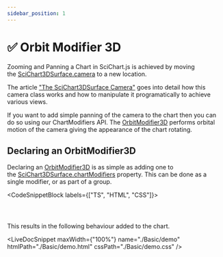```yaml
---
sidebar_position: 1
---
```


# ✅ Orbit Modifier 3D

Zooming and Panning a Chart in SciChart.js is achieved by moving the [SciChart3DSurface.camera](https://www.scichart.com/documentation/js/current/typedoc/classes/scichart3dsurface.html#camera) to a new location.

The article ["The SciChart3DSurface Camera"](/docs/3d-charts/scichart-3d-basics/scichart-surface-camera/index.md) goes into detail how this camera class works and how to manipulate it programatically to achieve various views.

If you want to add simple panning of the camera to the chart then you can do so using our ChartModifiers API. The [OrbitModifier3D](https://www.scichart.com/documentation/js/current/typedoc/classes/orbitmodifier3d.html) performs orbital motion of the camera giving the appearance of the chart rotating.

Declaring an OrbitModifier3D
----------------------------

Declaring an [OrbitModifier3D](https://www.scichart.com/documentation/js/current/typedoc/classes/orbitmodifier3d.html) is as simple as adding one to the [SciChart3DSurface.chartModifiers](https://www.scichart.com/documentation/js/current/typedoc/classes/orbitmodifier3d.html) property. This can be done as a single modifier, or as part of a group.

<CodeSnippetBlock labels={["TS", "HTML", "CSS"]}>
```ts {} showLineNumbers file=./Basic/demo.ts start=region_A_start end=region_A_end

```
```html showLineNumbers file=./Basic/demo.html
```
```css showLineNumbers file=./Basic/demo.css
```
</CodeSnippetBlock>

This results in the following behaviour added to the chart.

<LiveDocSnippet maxWidth={"100%"} name="./Basic/demo" htmlPath="./Basic/demo.html" cssPath="./Basic/demo.css" />